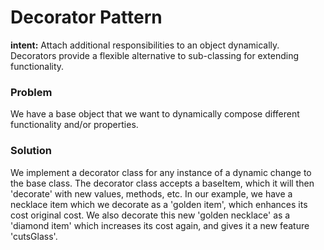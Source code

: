 # Decorator Pattern
**intent:** Attach additional responsibilities to an object dynamically. Decorators provide a flexible alternative to sub-classing for extending functionality.

### Problem
We have a base object that we want to dynamically compose different functionality and/or properties. 

### Solution
We implement a decorator class for any instance of a dynamic change to the base class. The decorator class accepts a baseItem, which it will then 'decorate' with new values, methods, etc. In our example, we have a necklace item which we decorate as a 'golden item', which enhances its cost original cost. We also decorate this new 'golden necklace' as a 'diamond item' which increases its cost again, and gives it a new feature 'cutsGlass'. 